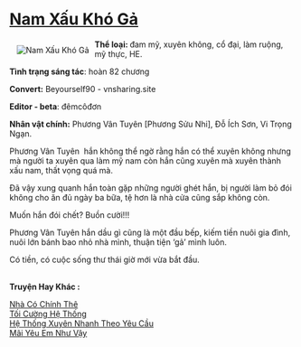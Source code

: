 <a href="https://utruyen.com/nam-xau-kho-ga/19078/" title="Nam Xấu Khó Gả"><h1>Nam Xấu Khó Gả</h1></a><div style="display:table"><img align="right" style="float: left; padding: 10px;" src="https://utruyen.com/images/story/200x260/nam-xau-kho-ga.jpg" alt="Nam Xấu Khó Gả"><b>Thể loại: </b>đam mỹ, xuyên không, cổ đại, làm ruộng, mỹ thực, HE. <p></p><b>Tình trạng sáng tác</b>: hoàn 82 chương<p></p><b>Convert:</b> Beyourself90 - vnsharing.site<p></p><b>Editor - beta</b>: đêmcôđơn<p></p><b>Nhân vật chính:</b> Phương Vân Tuyên [Phương Sửu Nhi], Đỗ Ích Sơn, Vi Trọng Ngạn. <p></p>Phương Vân Tuyên  hắn không thể ngờ rằng hắn có thể xuyên không nhưng mà người ta xuyên qua làm mỹ nam còn hắn cũng xuyên mà xuyên thành xấu nam, thất vọng quá mà.<p></p>Đã vậy xung quanh hắn toàn gặp những người ghét hắn, bị người làm bỏ đói không cho ăn đủ ngày ba bữa, tệ hơn là nhà cửa cũng sắp không còn.<p></p>Muốn hắn đói chết? Buồn cười!!!<p></p>Phương Vân Tuyên hắn dầu gì cũng là một đầu bếp, kiếm tiền nuôi gia đình, nuôi lớn bánh bao nhỏ nhà mình, thuận tiện ‘gả’ mình luôn.<p></p>Có tiền, có cuộc sống thư thái giờ mới vừa bắt đầu.</div><p><br><b>Truyện Hay Khác :</b></p><a href="https://utruyen.com/nha-co-chinh-the/19512/" alt="Nhà Có Chính Thê">Nhà Có Chính Thê</a><br/><a href="https://truyenhot2019.blogspot.com/2019/12/toi-cuong-he-thong.html" alt="Tối Cường Hệ Thống">Tối Cường Hệ Thống</a><br/><a href="https://github.com/quanluxury/truyenhot/tree/master/truyenhay/17561/" alt="Hệ Thống Xuyên Nhanh Theo Yêu Cầu">Hệ Thống Xuyên Nhanh Theo Yêu Cầu</a><br/><a href="https://github.com/quanluxury/ngontinhhot/tree/master/truyenhay/17120/" alt="Mãi Yêu Em Như Vậy">Mãi Yêu Em Như Vậy</a><br/>
